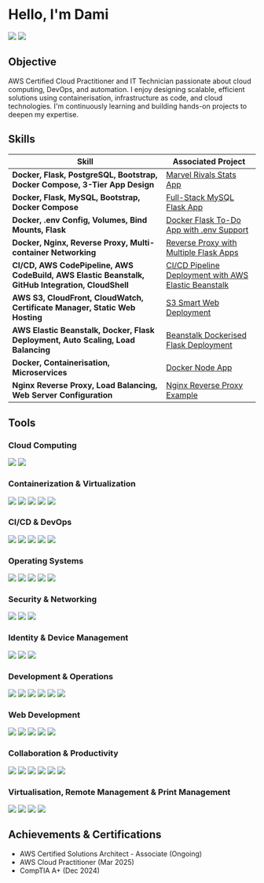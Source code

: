 # Hello, I'm Dami
<a href="https://www.linkedin.com/in/oluwadamilare-a-388b01103/"><img src="https://img.shields.io/badge/-LinkedIn-0072b1?&style=for-the-badge&logo=linkedin&logoColor=white" /></a> <a href="https://medium.com/@damiadebayo98">
    <img src="https://img.shields.io/badge/-Medium-12100E?style=for-the-badge&logo=medium&logoColor=white" />
</a>

## Objective

AWS Certified Cloud Practitioner and IT Technician passionate about cloud computing, DevOps, and automation. I enjoy designing scalable, efficient solutions using containerisation, infrastructure as code, and cloud technologies. I'm continuously learning and building hands-on projects to deepen my expertise.

## Skills

| Skill                                                                 | Associated Project                                                                                          |
|-----------------------------------------------------------------------|-------------------------------------------------------------------------------------------------------------|
| **Docker, Flask, PostgreSQL, Bootstrap, Docker Compose, 3-Tier App Design** | [Marvel Rivals Stats App](https://github.com/MrDamiAde/marvel-rivals-stats-dockerised)                      |
| **Docker, Flask, MySQL, Bootstrap, Docker Compose**                  | [Full-Stack MySQL Flask App](https://github.com/MrDamiAde/fullstack-mysql-flask-docker)                     |
| **Docker, .env Config, Volumes, Bind Mounts, Flask**                 | [Docker Flask To-Do App with .env Support](https://github.com/MrDamiAde/docker-flask-todo-env)              |
| **Docker, Nginx, Reverse Proxy, Multi-container Networking**          | [Reverse Proxy with Multiple Flask Apps](https://github.com/MrDamiAde/reverse-proxy-projects)              |
| **CI/CD, AWS CodePipeline, AWS CodeBuild, AWS Elastic Beanstalk, GitHub Integration, CloudShell** | [CI/CD Pipeline Deployment with AWS Elastic Beanstalk](https://github.com/MrDamiAde/CI-CD-Pipeline-AWS-Codepipeline-Beanstalk) |
| **AWS S3, CloudFront, CloudWatch, Certificate Manager, Static Web Hosting** | [S3 Smart Web Deployment](https://github.com/MrDamiAde/AWS-Static-Web-Hosting-S3-CloudFront-CloudWatch-Configuration) |
| **AWS Elastic Beanstalk, Docker, Flask Deployment, Auto Scaling, Load Balancing** | [Beanstalk Dockerised Flask Deployment](https://github.com/MrDamiAde/beanstalk-dockerised-flask-deployment) |
| **Docker, Containerisation, Microservices**                           | [Docker Node App](https://github.com/MrDamiAde/docker-node-app)                                            |
| **Nginx Reverse Proxy, Load Balancing, Web Server Configuration**     | [Nginx Reverse Proxy Example](https://github.com/MrDamiAde/Nginx-Reverse-Proxy-Example)                    |






## Tools

### Cloud Computing
<a href="https://aws.amazon.com/"><img src="https://img.shields.io/badge/AWS-232F3E?style=for-the-badge&logo=amazon-aws&logoColor=white" /></a>
<a href="https://azure.microsoft.com/"><img src="https://img.shields.io/badge/Azure-0078D4?style=for-the-badge&logo=microsoft-azure&logoColor=white" /></a>

### Containerization & Virtualization
<a href="https://www.docker.com/"><img src="https://img.shields.io/badge/Docker-2496ED?style=for-the-badge&logo=docker&logoColor=white" /></a>
<a href="https://kubernetes.io/"><img src="https://img.shields.io/badge/Kubernetes-326CE5?style=for-the-badge&logo=kubernetes&logoColor=white" /></a>
<a href="https://www.virtualbox.org/"><img src="https://img.shields.io/badge/VirtualBox-183A61?style=for-the-badge&logo=virtualbox&logoColor=white" /></a>
<a href="https://aws.amazon.com/ec2/"><img src="https://img.shields.io/badge/AWS_EC2-FF9900?style=for-the-badge&logo=amazon-aws&logoColor=white" /></a>
<a href="https://aws.amazon.com/ecr/"><img src="https://img.shields.io/badge/AWS_ECR-FF9900?style=for-the-badge&logo=amazon-aws&logoColor=white" /></a>

### CI/CD & DevOps
<a href="https://aws.amazon.com/codepipeline/"><img src="https://img.shields.io/badge/AWS_CodePipeline-FF9900?style=for-the-badge&logo=amazon-aws&logoColor=white" /></a>
<a href="https://aws.amazon.com/codebuild/"><img src="https://img.shields.io/badge/AWS_CodeBuild-FF9900?style=for-the-badge&logo=amazon-aws&logoColor=white" /></a>
<a href="https://aws.amazon.com/codedeploy/"><img src="https://img.shields.io/badge/AWS_CodeDeploy-FF9900?style=for-the-badge&logo=amazon-aws&logoColor=white" /></a>
<a href="https://aws.amazon.com/cloudformation/"><img src="https://img.shields.io/badge/AWS_CloudFormation-FF9900?style=for-the-badge&logo=amazon-aws&logoColor=white" /></a>
<a href="https://aws.amazon.com/cloudwatch/"><img src="https://img.shields.io/badge/AWS_CloudWatch-FF9900?style=for-the-badge&logo=amazon-aws&logoColor=white" /></a>

### Operating Systems
<a href="https://www.microsoft.com/windows/windows-10"><img src="https://img.shields.io/badge/Windows_10-0078D6?style=for-the-badge&logo=windows&logoColor=white" /></a>
<a href="https://www.microsoft.com/windows/windows-11"><img src="https://img.shields.io/badge/Windows_11-0078D6?style=for-the-badge&logo=windows&logoColor=white" /></a>
<a href="https://www.apple.com/macos/"><img src="https://img.shields.io/badge/macOS-000000?style=for-the-badge&logo=apple&logoColor=white" /></a>
<a href="https://ubuntu.com/"><img src="https://img.shields.io/badge/Ubuntu-E95420?style=for-the-badge&logo=ubuntu&logoColor=white" /></a>
<a href="https://www.debian.org/"><img src="https://img.shields.io/badge/Debian-A81D33?style=for-the-badge&logo=debian&logoColor=white" /></a>

### Security & Networking
<a href="https://www.microsoft.com/en-us/windows/comprehensive-security"><img src="https://img.shields.io/badge/Microsoft_Windows_Defender-0078D4?style=for-the-badge&logo=windows&logoColor=white" /></a>
<a href="https://www.wireshark.org/"><img src="https://img.shields.io/badge/Wireshark-1679A7?style=for-the-badge&logo=wireshark&logoColor=white" /></a>
<a href="https://www.kali.org/"><img src="https://img.shields.io/badge/Kali_Linux-557C1E?style=for-the-badge&logo=kali-linux&logoColor=white" /></a>

### Identity & Device Management
<a href="https://entra.microsoft.com/"><img src="https://img.shields.io/badge/Entra_ID-0078D4?style=for-the-badge&logo=microsoft&logoColor=white" /></a>
<a href="https://learn.microsoft.com/en-us/azure/active-directory/"><img src="https://img.shields.io/badge/Active_Directory-0078D4?style=for-the-badge&logo=microsoft&logoColor=white" /></a>
<a href="https://learn.microsoft.com/en-us/mem/"><img src="https://img.shields.io/badge/Microsoft_Intune-0078D4?style=for-the-badge&logo=microsoft&logoColor=white" /></a>

### Development & Operations
<a href="https://docs.microsoft.com/en-us/powershell/"><img src="https://img.shields.io/badge/PowerShell-5391FE?style=for-the-badge&logo=powershell&logoColor=white" /></a>
<a href="https://azure.microsoft.com/"><img src="https://img.shields.io/badge/Azure-0078D4?style=for-the-badge&logo=microsoft-azure&logoColor=white" /></a>
<a href="https://www.microsoft.com/en-us/microsoft-365/endpoint-manager"><img src="https://img.shields.io/badge/Microsoft_Endpoint_Manager-0078D4?style=for-the-badge&logo=microsoft&logoColor=white" /></a>
<a href="https://github.com/"><img src="https://img.shields.io/badge/GitHub-181717?style=for-the-badge&logo=github&logoColor=white" /></a>
<a href="https://powerbi.microsoft.com/"><img src="https://img.shields.io/badge/Power_BI-F2C811?style=for-the-badge&logo=power-bi&logoColor=white" /></a>
<a href="https://powerautomate.microsoft.com/"><img src="https://img.shields.io/badge/Power_Automate-0366D6?style=for-the-badge&logo=power-automate&logoColor=white" /></a>

### Web Development
<a href="https://developer.mozilla.org/en-US/docs/Web/HTML"><img src="https://img.shields.io/badge/HTML-E34F26?style=for-the-badge&logo=html5&logoColor=white" /></a>
<a href="https://developer.mozilla.org/en-US/docs/Web/CSS"><img src="https://img.shields.io/badge/CSS-1572B6?style=for-the-badge&logo=css3&logoColor=white" /></a>
<a href="https://developer.mozilla.org/en-US/docs/Web/JavaScript"><img src="https://img.shields.io/badge/JavaScript-F7DF1E?style=for-the-badge&logo=javascript&logoColor=black" /></a>
<a href="https://www.git-scm.com/"><img src="https://img.shields.io/badge/Git-F05032?style=for-the-badge&logo=git&logoColor=white" /></a>
<a href="https://aws.amazon.com/s3/"><img src="https://img.shields.io/badge/Amazon_S3-569A31?style=for-the-badge&logo=amazons3&logoColor=white" /></a>

### Collaboration & Productivity
<a href="https://miro.com/"><img src="https://img.shields.io/badge/Miro-1D75C2?style=for-the-badge&logo=miro&logoColor=white" /></a>
<a href="https://www.atlassian.com/software/jira"><img src="https://img.shields.io/badge/Jira-0052CC?style=for-the-badge&logo=jira&logoColor=white" /></a>
<a href="https://www.microsoft.com/en-us/microsoft-365/sharepoint/collaboration"><img src="https://img.shields.io/badge/SharePoint-0078D4?style=for-the-badge&logo=microsoft-sharepoint&logoColor=white" /></a>
<a href="https://slack.com/"><img src="https://img.shields.io/badge/Slack-4A154B?style=for-the-badge&logo=slack&logoColor=white" /></a>
<a href="https://www.microsoft.com/microsoft-forms"><img src="https://img.shields.io/badge/Microsoft_Forms-0078D4?style=for-the-badge&logo=microsoft&logoColor=white" /></a>
<a href="https://www.box.com/en-gb/home?url_redirect=www.google.com%2F"><img src="https://img.shields.io/badge/Box-00C4CC?style=for-the-badge&logo=box&logoColor=white" /></a>

### Virtualisation, Remote Management & Print Management
<a href="https://www.virtualbox.org/"><img src="https://img.shields.io/badge/VirtualBox-183A61?style=for-the-badge&logo=virtualbox&logoColor=white" /></a>
<a href="https://www.papercut.com/"><img src="https://img.shields.io/badge/PaperCut-00CC00?style=for-the-badge&logo=papercut&logoColor=white" /></a>
<a href="https://www.teamviewer.com/"><img src="https://img.shields.io/badge/TeamViewer-0D2DFF?style=for-the-badge&logo=teamviewer&logoColor=white" /></a>
<a href="https://www.datto.com/"><img src="https://img.shields.io/badge/Datto_RMM-0000CC?style=for-the-badge&logo=datto&logoColor=white" /></a>





## Achievements & Certifications

- AWS Certified Solutions Architect - Associate (Ongoing)
- AWS Cloud Practitioner (Mar 2025)
- CompTIA A+ (Dec 2024)
  



